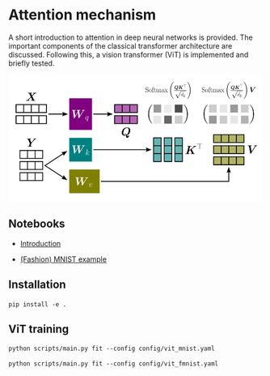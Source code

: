 # Attention mechanism

A short introduction to attention in deep neural networks is provided.
The important components of the classical transformer architecture are discussed.
Following this, a vision transformer (ViT) is implemented and briefly tested.

<img src="assets/attention.svg" alt="The scaled dot-product (cross) attention mechanism is visualized" title="Scaled dot-product (cross) attention" height="250">


## Notebooks

- [Introduction](notebooks/intro.ipynb)

- [(Fashion) MNIST example](notebooks/vit.ipynb)


## Installation

```
pip install -e .
```


## ViT training

```
python scripts/main.py fit --config config/vit_mnist.yaml
```

```
python scripts/main.py fit --config config/vit_fmnist.yaml
```

